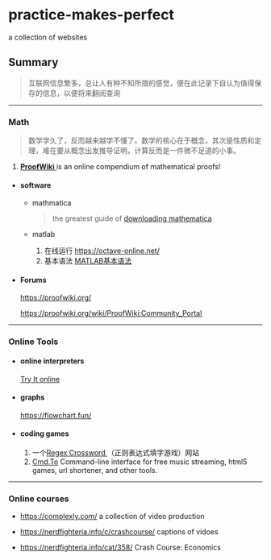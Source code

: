 # practice-makes-perfect
a collection of websites
## Summary

> 互联网信息繁多，总让人有种不知所措的感觉，便在此记录下自认为值得保存的信息，以便将来翻阅查询

---

### Math

> 数学学久了，反而越来越学不懂了。数学的核心在于概念，其次是性质和定理，难在要从概念出发推导证明，计算反而是一件微不足道的小事。

1.   [**ProofWiki** ](https://proofwiki.org/) is an online compendium of mathematical proofs! 

- #### software

  - mathmatica

    > the greatest guide of [downloading mathematica](https://tiebamma.github.io/InstallTutorial/)

  - matlab

    1. 在线运行  https://octave-online.net/  
    2. 基本语法  [MATLAB基本语法](https://www.w3cschool.cn/matlab/matlab-bufy28gd.html)

- #### Forums

  https://proofwiki.org/

  https://proofwiki.org/wiki/ProofWiki:Community_Portal

---

### Online Tools

- #### online interpreters

  [Try It online](https://tio.run/#) 

- #### graphs

  https://flowchart.fun/

- #### coding games

  1. 一个[Regex Cross­word ](https://regexcrossword.com/) （正则表达式填字游戏）网站
  2. [Cmd.To](https://cmd.to/) Command-line interface for free music streaming, html5 games, url shortener, and other tools.
---
### Online courses

- https://complexly.com/  a collection of video production
- https://nerdfighteria.info/c/crashcourse/  captions of vidoes

- https://nerdfighteria.info/cat/358/ Crash Course: Economics
